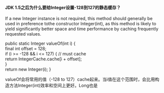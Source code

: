#### JDK 1.5之后为什么要给Integer设置-128到127的静态缓存？

If a new Integer instance is not required, this method should generally be used in preference tothe constructor Integer(int), as this method is likely to yield significantly better space and time performance by caching frequently requested values.

public static Integer valueOf(int i) {    
	final int offset = 128;    
	if (i >= -128 && i <= 127) { 
		// must cache        
		return IntegerCache.cache[i + offset];    
	}        
	return new Integer(i);
}

valueOf会将常用的值（-128 to 127）cache起来。当i值在这个范围时，会比用构造方法Integer(int)效率和空间上更好。Long也是